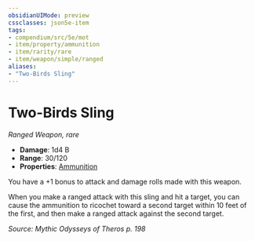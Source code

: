```yaml
---
obsidianUIMode: preview
cssclasses: json5e-item
tags:
- compendium/src/5e/mot
- item/property/ammunition
- item/rarity/rare
- item/weapon/simple/ranged
aliases: 
- "Two-Birds Sling"
---
```

# Two-Birds Sling
*Ranged Weapon, rare*  

- **Damage**: 1d4 B
- **Range**: 30/120
- **Properties**: [Ammunition](_item-properties.md#Ammunition)

You have a +1 bonus to attack and damage rolls made with this weapon.

When you make a ranged attack with this sling and hit a target, you can cause the ammunition to ricochet toward a second target within 10 feet of the first, and then make a ranged attack against the second target.

*Source: Mythic Odysseys of Theros p. 198*